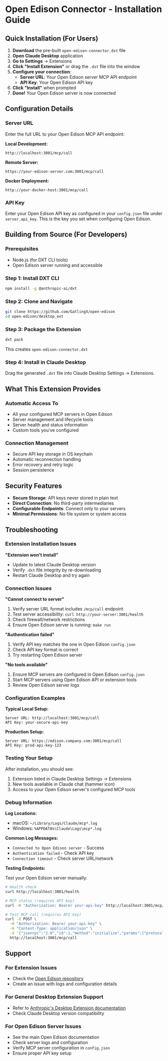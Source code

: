 # Open Edison Connector - Installation Guide

## Quick Installation (For Users)

1. **Download** the pre-built `open-edison-connector.dxt` file
2. **Open Claude Desktop** application
3. **Go to Settings** → Extensions
4. **Click "Install Extension"** or drag the `.dxt` file into the window
5. **Configure your connection**:
   - **Server URL**: Your Open Edison server MCP API endpoint
   - **API Key**: Your Open Edison API key
6. **Click "Install"** when prompted
7. **Done!** Your Open Edison server is now connected

## Configuration Details

### Server URL

Enter the full URL to your Open Edison MCP API endpoint:

**Local Development:**

```
http://localhost:3001/mcp/call
```

**Remote Server:**

```
https://your-edison-server.com:3001/mcp/call
```

**Docker Deployment:**

```
http://your-docker-host:3001/mcp/call
```

### API Key

Enter your Open Edison API key as configured in your `config.json` file under `server.api_key`. This is the key you set when configuring Open Edison.

## Building from Source (For Developers)

### Prerequisites

- Node.js (for DXT CLI tools)
- Open Edison server running and accessible

### Step 1: Install DXT CLI

```bash
npm install -g @anthropic-ai/dxt
```

### Step 2: Clone and Navigate

```bash
git clone https://github.com/GatlingX/open-edison
cd open-edison/desktop_ext
```

### Step 3: Package the Extension

```bash
dxt pack
```

This creates `open-edison-connector.dxt`

### Step 4: Install in Claude Desktop

Drag the generated `.dxt` file into Claude Desktop Settings → Extensions.

## What This Extension Provides

### Automatic Access To

- All your configured MCP servers in Open Edison
- Server management and lifecycle tools
- Server health and status information
- Custom tools you've configured

### Connection Management

- Secure API key storage in OS keychain
- Automatic reconnection handling
- Error recovery and retry logic
- Session persistence

## Security Features

- **Secure Storage**: API keys never stored in plain text
- **Direct Connection**: No third-party intermediaries
- **Configurable Endpoints**: Connect only to your servers
- **Minimal Permissions**: No file system or system access

## Troubleshooting

### Extension Installation Issues

**"Extension won't install"**

- Update to latest Claude Desktop version
- Verify `.dxt` file integrity by re-downloading
- Restart Claude Desktop and try again

### Connection Issues

**"Cannot connect to server"**

1. Verify server URL format includes `/mcp/call` endpoint
2. Test server accessibility: `curl http://your-server:3001/health`
3. Check firewall/network restrictions
4. Ensure Open Edison server is running: `make run`

**"Authentication failed"**

1. Verify API key matches the one in Open Edison `config.json`
2. Check API key format is correct
3. Try restarting Open Edison server

**"No tools available"**

1. Ensure MCP servers are configured in Open Edison `config.json`
2. Start MCP servers using Open Edison API or extension tools
3. Review Open Edison server logs

### Configuration Examples

**Typical Local Setup:**

```
Server URL: http://localhost:3001/mcp/call
API Key: your-secure-api-key
```

**Production Setup:**

```
Server URL: https://edison.company.com:3001/mcp/call
API Key: prod-api-key-123
```

### Testing Your Setup

After installation, you should see:

1. Extension listed in Claude Desktop Settings → Extensions
2. New tools available in Claude chat (hammer icon)
3. Access to your Open Edison server's configured MCP tools

### Debug Information

**Log Locations:**

- macOS: `~/Library/Logs/Claude/mcp*.log`
- Windows: `%APPDATA%\Claude\Logs\mcp*.log`

**Common Log Messages:**

- `Connected to Open Edison server` - Success
- `Authentication failed` - Check API key
- `Connection timeout` - Check server URL/network

**Testing Endpoints:**

Test your Open Edison server manually:

```bash
# Health check
curl http://localhost:3001/health

# MCP status (requires API key)
curl -H "Authorization: Bearer your-api-key" http://localhost:3001/mcp/status

# Test MCP call (requires API key)
curl -X POST \
  -H "Authorization: Bearer your-api-key" \
  -H "Content-Type: application/json" \
  -d '{"jsonrpc":"2.0","id":1,"method":"initialize","params":{"protocolVersion":"2024-11-05","capabilities":{},"clientInfo":{"name":"test","version":"1.0.0"}}}' \
  http://localhost:3001/mcp/call
```

## Support

### For Extension Issues

- Check the [Open Edison repository](https://github.com/GatlingX/open-edison)
- Create an issue with logs and configuration details

### For General Desktop Extension Support

- Refer to [Anthropic's Desktop Extension documentation](https://support.anthropic.com/en/articles/10949351-getting-started-with-local-mcp-servers-on-claude-desktop)
- Check Claude Desktop version compatibility

### For Open Edison Server Issues

- See the main Open Edison documentation
- Check server logs and configuration
- Verify MCP server configuration in `config.json`
- Ensure proper API key setup
